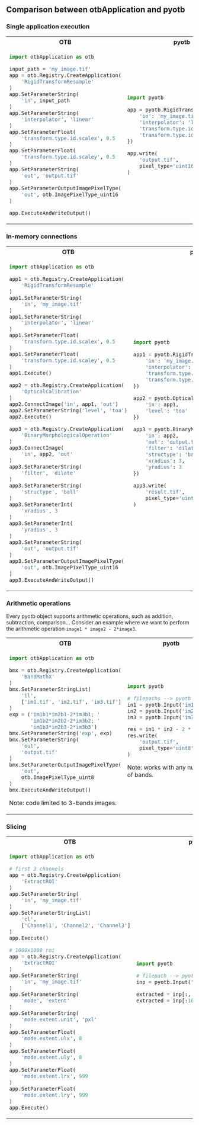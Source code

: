 ## Comparison between otbApplication and pyotb

### Single application execution

<table>
<tr>
<th> OTB </th>
<th> pyotb </th>
</tr>
<tr>
<td>

```python
import otbApplication as otb

input_path = 'my_image.tif'
app = otb.Registry.CreateApplication(
    'RigidTransformResample'
)
app.SetParameterString(
    'in', input_path
)
app.SetParameterString(
    'interpolator', 'linear'
)
app.SetParameterFloat(
    'transform.type.id.scalex', 0.5
)
app.SetParameterFloat(
    'transform.type.id.scaley', 0.5
)
app.SetParameterString(
    'out', 'output.tif'
)
app.SetParameterOutputImagePixelType(
    'out', otb.ImagePixelType_uint16
)

app.ExecuteAndWriteOutput()
```

</td>
<td>

```python
import pyotb

app = pyotb.RigidTransformResample({
    'in': 'my_image.tif', 
    'interpolator': 'linear',
    'transform.type.id.scaley': 0.5,
    'transform.type.id.scalex': 0.5
})

app.write(
    'output.tif', 
    pixel_type='uint16'
)
```

</td>
</tr>
</table>

### In-memory connections

<table>
<tr>
<th> OTB </th>
<th> pyotb </th>
</tr>
<tr>
<td>

```python
import otbApplication as otb

app1 = otb.Registry.CreateApplication(
    'RigidTransformResample'
)
app1.SetParameterString(
    'in', 'my_image.tif'
)
app1.SetParameterString(
    'interpolator', 'linear'
)
app1.SetParameterFloat(
    'transform.type.id.scalex', 0.5
)
app1.SetParameterFloat(
    'transform.type.id.scaley', 0.5
)
app1.Execute()

app2 = otb.Registry.CreateApplication(
    'OpticalCalibration'
)
app2.ConnectImage('in', app1, 'out')
app2.SetParameterString('level', 'toa')
app2.Execute()

app3 = otb.Registry.CreateApplication(
    'BinaryMorphologicalOperation'
)
app3.ConnectImage(
    'in', app2, 'out'
)
app3.SetParameterString(
    'filter', 'dilate'
)
app3.SetParameterString(
    'structype', 'ball'
)
app3.SetParameterInt(
    'xradius', 3
)
app3.SetParameterInt(
    'yradius', 3
)
app3.SetParameterString(
    'out', 'output.tif'
)
app3.SetParameterOutputImagePixelType(
    'out', otb.ImagePixelType_uint16
)
app3.ExecuteAndWriteOutput()
```

</td>
<td>

```python
import pyotb

app1 = pyotb.RigidTransformResample({
    'in': 'my_image.tif', 
    'interpolator': 'linear',
    'transform.type.id.scaley': 0.5, 
    'transform.type.id.scalex': 0.5
})

app2 = pyotb.OpticalCalibration({
    'in': app1, 
    'level': 'toa'
}) 

app3 = pyotb.BinaryMorphologicalOperation({
    'in': app2, 
    'out': 'output.tif', 
    'filter': 'dilate',
    'structype': 'ball', 
    'xradius': 3, 
    'yradius': 3
})

app3.write(
    'result.tif', 
    pixel_type='uint16'
)
```

</td>
</tr>
</table>

### Arithmetic operations

Every pyotb object supports arithmetic operations, such as addition, 
subtraction, comparison...
Consider an example where we want to perform the arithmetic operation 
`image1 * image2 - 2*image3`.

<table>
<tr>
<th> OTB </th>
<th> pyotb </th>
</tr>
<tr>
<td>

```python
import otbApplication as otb

bmx = otb.Registry.CreateApplication(
    'BandMathX'
)
bmx.SetParameterStringList(
    'il', 
    ['im1.tif', 'im2.tif', 'im3.tif']
)
exp = ('im1b1*im2b1-2*im3b1; '
       'im1b2*im2b2-2*im3b2; '
       'im1b3*im2b3-2*im3b3')
bmx.SetParameterString('exp', exp)
bmx.SetParameterString(
    'out', 
    'output.tif'
)
bmx.SetParameterOutputImagePixelType(
    'out', 
    otb.ImagePixelType_uint8
)
bmx.ExecuteAndWriteOutput()
```

Note: code limited to 3-bands images.

</td>
<td>

```python
import pyotb

# filepaths --> pyotb objects
in1 = pyotb.Input('im1.tif')
in2 = pyotb.Input('im2.tif')
in3 = pyotb.Input('im3.tif')

res = in1 * in2 - 2 * in3
res.write(
    'output.tif', 
    pixel_type='uint8'
)
```

Note: works with any number of bands.

</td>
</tr>
</table>

### Slicing

<table>
<tr>
<th> OTB </th>
<th> pyotb </th>
</tr>
<tr>
<td>


```python
import otbApplication as otb

# first 3 channels
app = otb.Registry.CreateApplication(
    'ExtractROI'
)
app.SetParameterString(
    'in', 'my_image.tif'
)
app.SetParameterStringList(
    'cl', 
    ['Channel1', 'Channel2', 'Channel3']
)
app.Execute()

# 1000x1000 roi
app = otb.Registry.CreateApplication(
    'ExtractROI'
)
app.SetParameterString(
    'in', 'my_image.tif'
)
app.SetParameterString(
    'mode', 'extent'
)
app.SetParameterString(
    'mode.extent.unit', 'pxl'
)
app.SetParameterFloat(
    'mode.extent.ulx', 0
)
app.SetParameterFloat(
    'mode.extent.uly', 0
)
app.SetParameterFloat(
    'mode.extent.lrx', 999
)
app.SetParameterFloat(
    'mode.extent.lry', 999
)
app.Execute()
```

</td>
<td>

```python
import pyotb

# filepath --> pyotb object
inp = pyotb.Input('my_image.tif')

extracted = inp[:, :, :3]  # Bands 1,2,3
extracted = inp[:1000, :1000]  # ROI
```

</td>
</tr>
</table>